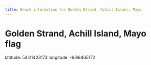 ```yaml
---
title: Beach information for Golden Strand, Achill Island, Mayo
---
```

# Golden Strand, Achill Island, Mayo <span class="material-icons blue-flag">flag</span>

<div class="location-info">latitude: 54.01423173 longitude: -9.99465172</div>
<div id="met-eireann-warnings"></div>
<div></div>